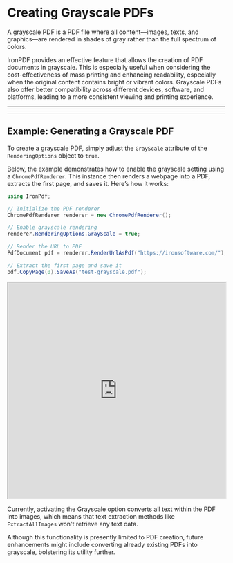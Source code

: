 # Creating Grayscale PDFs

A grayscale PDF is a PDF file where all content—images, texts, and graphics—are rendered in shades of gray rather than the full spectrum of colors.

IronPDF provides an effective feature that allows the creation of PDF documents in grayscale. This is especially useful when considering the cost-effectiveness of mass printing and enhancing readability, especially when the original content contains bright or vibrant colors. Grayscale PDFs also offer better compatibility across different devices, software, and platforms, leading to a more consistent viewing and printing experience.

***

***

## Example: Generating a Grayscale PDF

To create a grayscale PDF, simply adjust the `GrayScale` attribute of the `RenderingOptions` object to `true`.

Below, the example demonstrates how to enable the grayscale setting using a `ChromePdfRenderer`. This instance then renders a webpage into a PDF, extracts the first page, and saves it. Here’s how it works:

```cs
using IronPdf;

// Initialize the PDF renderer
ChromePdfRenderer renderer = new ChromePdfRenderer();

// Enable grayscale rendering
renderer.RenderingOptions.GrayScale = true;

// Render the URL to PDF
PdfDocument pdf = renderer.RenderUrlAsPdf("https://ironsoftware.com/");

// Extract the first page and save it
pdf.CopyPage(0).SaveAs("test-grayscale.pdf");
```

<iframe loading="lazy" src="https://ironpdf.com/static-assets/pdf/how-to/color-grayscale/color-grayscale-grayscale-pdf.pdf#zoom=75" width="100%" height="500px">
</iframe>

Currently, activating the Grayscale option converts all text within the PDF into images, which means that text extraction methods like `ExtractAllImages` won't retrieve any text data.

Although this functionality is presently limited to PDF creation, future enhancements might include converting already existing PDFs into grayscale, bolstering its utility further.